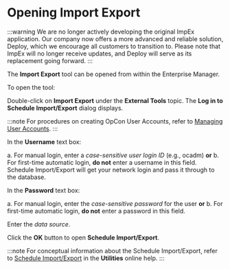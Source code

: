 # Opening Import Export

:::warning
We are no longer actively developing the original ImpEx application. Our company now offers a more advanced and reliable solution, Deploy, which we encourage all customers to transition to. Please note that ImpEx will no longer receive updates, and Deploy will serve as its replacement going forward.
:::

The **Import Export** tool can be opened from within the Enterprise Manager.

To open the tool:

Double-click on **Import Export** under the **External Tools** topic.
The **Log in to Schedule Import/Export** dialog displays.

:::note
For procedures on creating OpCon User Accounts, refer to [Managing User Accounts](Managing-User-Accounts.md).
:::

In the **Username** text box:

a.  For manual login, enter a *case-sensitive user login ID* (e.g.,
    ocadm) **or**
b.  For first-time automatic login, **do not** enter a username in this
    field. Schedule Import/Export will get your network login and pass
    it through to the database.

In the **Password** text box:

a.  For manual login, enter the *case-sensitive password* for the user
    **or**
b.  For first-time automatic login, **do not** enter a password in this
    field.

Enter the *data source*.

Click the **OK** button to open **Schedule Import/Export**.

:::note
For conceptual information about the Schedule Import/Export, refer to [Schedule Import/Export](../../../utilities/Graphical-Utilities/Schedule-Import_Export.md) in the **Utilities** online help.
:::
